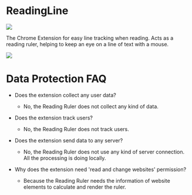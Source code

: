 # ReadingLine

[![](download.png)](https://chrome.google.com/webstore/detail/readingline/bedndhimamenfipaocmhcpcickamhfnm?hl=en)

The Chrome Extension for easy line tracking when reading. Acts as a reading ruler, helping to keep an eye on a line of text with a mouse.

![](demo.jpg)

# Data Protection FAQ

- Does the extension collect any user data?
  - No, the Reading Ruler does not collect any kind of data.

- Does the extension track users?
  - No, the Reading Ruler does not track users.

- Does the extension send data to any server?
  - No, the Reading Ruler does not use any kind of server connection. All the processing is doing locally.

- Why does the extension need 'read and change websites' permission?
  - Because the Reading Ruler needs the information of website elements to calculate and render the ruler.
